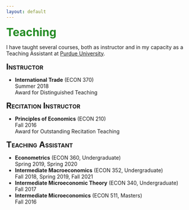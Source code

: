 ```yaml
---
layout: default
---
```



<!-- I have taught several courses, both as instructor and in my capacity as a Teaching Assistant at Purdue University. -->

<span style=" color:ForestGreen; font-size:30px;">**Teaching**</span>

I have taught several courses, both as instructor and in my capacity as a Teaching Assistant at [Purdue University](https://www.purdue.edu/). 

<!--
<span style="color:blue">**Instructor**</span>.
  
<span style="color:ForestGreen; font-size:1em;">**Instructor**</span> 
### Instructor -->

<span style="font-size:22px; font-variant: small-caps;">**Instructor**</span>

* **International Trade** (ECON 370) <br>
Summer 2018 <br>
Award for Distinguished Teaching <br>
<!-- Syllabus -->

<span style="font-size:22px; font-variant: small-caps;">**Recitation Instructor**</span>
<!--  ### Recitation Instructor -->

* **Principles of Economics** (ECON 210)  <br>
Fall 2016 <br>
Award for Outstanding Recitation Teaching


<!-- ### Teaching Assistant -->
<span style="font-size:22px; font-variant: small-caps;">**Teaching Assistant**</span>

* **Econometrics** (ECON 360, Undergraduate) <br>
Spring 2019, Spring 2020  <br>
* **Intermediate Macroeconomics** (ECON 352, Undergraduate)  <br>
Fall 2018, Spring 2019, Fall 2021  <br>
* **Intermediate Microeconomic Theory** (ECON 340, Undergraduate)  <br>
Fall 2017  <br>
* **Intermediate Microeconomics** (ECON 511, Masters)  <br>
Fall 2016  <br>

<!--

### Instructor

ECON 370 International Trade - Summer 2018

*Award for Distinguished Teaching* 

### Recitation Instructor

ECON 210 Principles of Economics - Fall 2016

*Award for Outstanding Recitation Teaching*

### Teaching Assistant

* ECON 360 Economentrics  - Spring 2019, Spring 2020
* ECON 352 Intermediate Macroeconomics - Fall 2018, Spring 2019, Fall 2021
* ECON 340 Intermediate Microeconomic Theory - Fall 2017
* ECON 511 Intermediate Microeconomics - Fall 2016
-->
